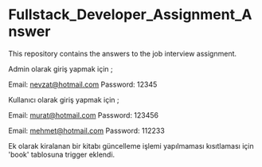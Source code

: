 # Fullstack_Developer_Assignment_Answer
This repository contains the answers to the job interview assignment.
 
 Admin olarak giriş yapmak için ;
 
 Email: nevzat@hotmail.com
 Password: 12345
 
 Kullanıcı olarak giriş yapmak için ;
 
 Email: murat@hotmail.com
 Password: 123456
 
 Email: mehmet@hotmail.com
 Password: 112233
 
 Ek olarak kiralanan bir kitabı güncelleme işlemi yapılmaması kısıtlaması için 'book' tablosuna trigger eklendi.
